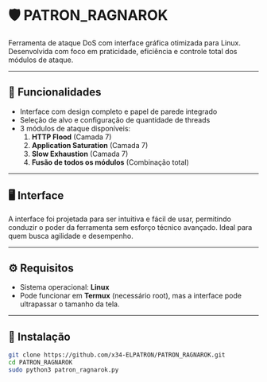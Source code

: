 # 🛡️ PATRON_RAGNAROK

Ferramenta de ataque DoS com interface gráfica otimizada para Linux. Desenvolvida com foco em praticidade, eficiência e controle total dos módulos de ataque.

---

## 🎯 Funcionalidades

- Interface com design completo e papel de parede integrado
- Seleção de alvo e configuração de quantidade de threads
- 3 módulos de ataque disponíveis:
  1. **HTTP Flood** (Camada 7)
  2. **Application Saturation** (Camada 7)
  3. **Slow Exhaustion** (Camada 7)
  4. **Fusão de todos os módulos** (Combinação total)

---

## 🖥️ Interface

A interface foi projetada para ser intuitiva e fácil de usar, permitindo conduzir o poder da ferramenta sem esforço técnico avançado. Ideal para quem busca agilidade e desempenho.

---

## ⚙️ Requisitos

- Sistema operacional: **Linux**
- Pode funcionar em **Termux** (necessário root), mas a interface pode ultrapassar o tamanho da tela.

---

## 🚀 Instalação

```bash
git clone https://github.com/x34-ELPATRON/PATRON_RAGNAROK.git
cd PATRON_RAGNAROK
sudo python3 patron_ragnarok.py
